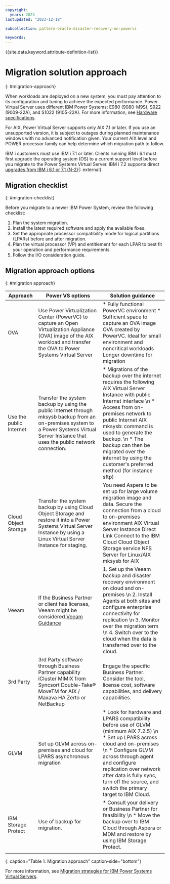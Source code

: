 ```yaml
---
copyright:
  years: 2023
lastupdated: "2023-12-18"

subcollection: pattern-oracle-disaster-recovery-on-powervs

keywords:
---
```

{{site.data.keyword.attribute-definition-list}}

# Migration solution approach
{: #migration-approach}

When workloads are deployed on a new system, you must pay attention to its configuration and tuning to achieve the expected performance. Power Virtual Server uses different IBM Power Systems: E980 (9080-M9S), S922 (9009-22A), and S1022 (9105-22A). For more information, see [Hardware specifications](/docs/power-iaas?topic=power-iaas-about-virtual-server#hardware-specifications).

For AIX, Power Virtual Server supports only AIX 7.1 or later. If you use an unsupported version, it is subject to outages during planned maintenance windows with no advanced notification given. Your current AIX level and POWER processor family can help determine which migration path to follow.

IBM i customers must use IBM i 7.1 or later. Clients running IBM i 6.1 must first upgrade the operating system (OS) to a current support level before you migrate to the Power Systems Virtual Server. IBM i 7.2 supports direct [upgrades from IBM i 6.1 or 7.1 (N-2)](https://www.ibm.com/support/knowledgecenter/ssw_ibm_i_72/rzahc/fastpathrzahc.htm){: external}.

## Migration checklist
{: #migration-checklist}

Before you migrate to a newer IBM Power System, review the following checklist:

1.  Plan the system migration.
1.  Install the latest required software and apply the available fixes.
1.  Set the appropriate processor compatibility mode for logical partitions (LPARs) before and after migration.
1.  Plan the virtual processor (VP) and entitlement for each LPAR to best fit your operation and performance requirements.
1.  Follow the I/O consideration guide.

## Migration approach options
{: #migration approach}

| Approach                                                        | Power VS options                                                                                                                                                                             | Solution guidance                                                                                                                                                                                                                                                                                                                                              |
| --------------------------------------------------------------- | -------------------------------------------------------------------------------------------------------------------------------------------------------------------------------------------- | -------------------------------------------------------------------------------------------------------------------------------------------------------------------------------------------------------------------------------------------------------------------------------------------------------------------------------------------------------------- |
| OVA                                                             | Use Power Virtualization Center (PowerVC) to capture an Open Virtualization Appliance (OVA) image of the AIX workload and transfer the OVA to Power Systems Virtual Server                   | * Fully functional PowerVC environment * Sufficient space to capture an OVA image OVA created by PowerVC. Ideal for small environment and noncritical workloads Longer downtime for migration                                                                                                                                                           |
| Use the public Internet                                         | Transfer the system backup by using the public Internet through mksysb backup from an on-premises system to a Power Systems Virtual Server Instance that uses the public network connection. | * Migrations of the backup over the internet requires the following AIX Virtual Server Instance with public Internet interface \n * Access from on-premises network to public Internet AIX mksysb: command is used to generate the backup. \n * The backup can then be migrated over the internet by using the customer's preferred method (for instance sftp) |
| Cloud Object Storage                                            | Transfer the system backup by using Cloud Object Storage and restore it into a Power Systems Virtual Server Instance by using a Linux Virtual Server Instance for staging.                   | You need Aspera to be set up for large volume migration image and data. Secure the connection from a cloud to on-premises environment AIX Virtual Server Instance Direct Link Connect to the IBM Cloud Cloud Object Storage service NFS Server for Linux/AIX mksysb for AIX                                                                                    |
| Veeam                                                           | If the Business Partner or client has licenses, Veeam might be considered.[Veeam Guidance](https://helpcenter.veeam.com/docs/agentforaix/userguide/about.html?ver=40)                           | 1. Set up the Veeam backup and disaster recovery environment on cloud and on-premises \n 2. Install Agents at both sites and configure enterprise connectivity for replication \n 3. Monitor over the migration term \n 4. Switch over to the cloud when the data is transferred over to the cloud.                                                            |
| 3rd Party                                                       | 3rd Party software through Business Partner capability iCluster MIMIX from Syncsort Double-Take® MoveTM for AIX / Maxava HA Zerto or NetBackup                                              | Engage the specific Business Partner. Consider the tool, license cost, software capabilities, and delivery capabilities.                                                                                                                                                                                                                                       |
| GLVM                                                            | Set up GLVM across on-premises and cloud for LPARS asynchronous migration                                                                                                                    | * Look for hardware and LPARS compatibility before use of GLVM (minimum AIX 7.2.5) \n * Set up LPARS across cloud and on-premises \n * Configure GLVM across through agent and configure replication over network after data is fully sync, turn off the source, and switch the primary target to IBM Cloud.                                                   |
| IBM Storage Protect                                             | Use of backup for migration.                                                                                                                                                                 | * Consult your delivery or Business Partner for feasibility \n * Move the backup over to IBM Cloud through Aspera or MDM and restore by using IBM Storage Protect.                                                                                                                                                                                             |
|  |                                                                                                                                                                                              |                                                                                                                                                                                                                                                                                                                                                                |
{: caption="Table 1. Migration approach" caption-side="bottom"}


For more information, see [Migration strategies for IBM Power Systems Virtual Servers](/docs/power-iaas?topic=power-iaas-migration-strategies-power).
